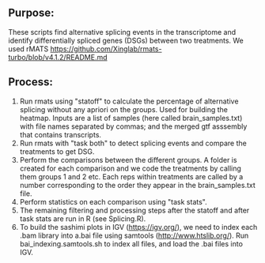 ## Purpose:

These scripts find alternative splicing events in the transcriptome and identify differentially spliced genes (DSGs) between two treatments.
We used rMATS https://github.com/Xinglab/rmats-turbo/blob/v4.1.2/README.md

## Process:
  
1. Run rmats using "statoff" to calculate the percentage of alternative splicing without any apriori on the groups. Used for building the heatmap.
Inputs are a list of samples (here called brain_samples.txt) with file names separated by commas; and the merged gtf asssembly that contains transcripts.
2. Run rmats with "task both" to detect splicing events and compare the treatments to get DSG.
3. Perform the comparisons between the different groups. A folder is created for each comparison and we code the treatments by calling them groups 1 and 2 etc. Each reps within treatments are called by a number corresponding to the order they appear in the brain_samples.txt file.
4. Perform statistics on each comparison using "task stats".
5. The remaining filtering and processing steps after the statoff and after task stats are run in R (see Splicing.R).
6. To build the sashimi plots in IGV (https://igv.org/), we need to index each .bam library into a.bai file using samtools (http://www.htslib.org/). Run bai_indexing.samtools.sh to index all files, and load the .bai files into IGV.
